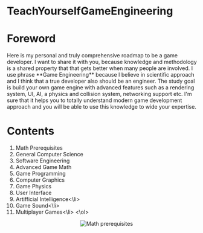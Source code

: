 # TeachYourselfGameEngineering
<h1>Foreword</h1>
Here is my personal and truly comprehensive roadmap to be a game developer. I want to share it with you, because knowledge and methodology is a shared property that that gets better when many people are involved.
I use phrase **Game Engineering** because I believe in scientific approach and I think that a true developer also should be an engineer. The study goal is build your own game engine with advanced features such as a rendering system, UI, AI, a physics and collision system, networking support etc. I'm sure that it helps you to totally understand modern game development approach and you will be able to use this knowledge to wide your expertise.  
<h1>Contents</h1>
<ol>
  <li>Math Prerequisites</li>
  <li>General Computer Science</li>
  <li>Software Engineering</li>
  <li>Advanced Game Math</li>
  <li>Game Programming</li>
  <li>Computer Graphics</li>
  <li>Game Physics</li>
  <li>User Interface</li>
  <li>Artifficial Intelligence<\li>
  <li>Game Sound<\li>
  <li>Multiplayer Games<\li>
<\ol>
<p align="center">
  <img alt="Math prerequisites" src="https://user-images.githubusercontent.com/31415381/142594757-80ff9e6e-18bc-437d-953f-8a7df511e156.png" />
</p>
